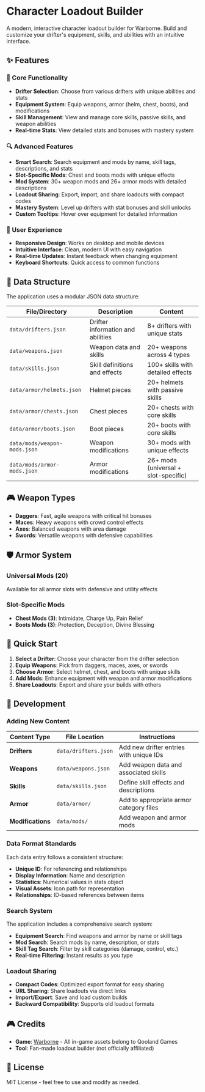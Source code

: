 # Character Loadout Builder

A modern, interactive character loadout builder for Warborne. Build and customize your drifter's equipment, skills, and abilities with an intuitive interface.

## ✨ Features

### 🎯 Core Functionality
- **Drifter Selection**: Choose from various drifters with unique abilities and stats
- **Equipment System**: Equip weapons, armor (helm, chest, boots), and modifications
- **Skill Management**: View and manage core skills, passive skills, and weapon abilities
- **Real-time Stats**: View detailed stats and bonuses with mastery system

### 🔍 Advanced Features
- **Smart Search**: Search equipment and mods by name, skill tags, descriptions, and stats
- **Slot-Specific Mods**: Chest and boots mods with unique effects
- **Mod System**: 30+ weapon mods and 26+ armor mods with detailed descriptions
- **Loadout Sharing**: Export, import, and share loadouts with compact codes
- **Mastery System**: Level up drifters with stat bonuses and skill unlocks
- **Custom Tooltips**: Hover over equipment for detailed information

### 📱 User Experience
- **Responsive Design**: Works on desktop and mobile devices
- **Intuitive Interface**: Clean, modern UI with easy navigation
- **Real-time Updates**: Instant feedback when changing equipment
- **Keyboard Shortcuts**: Quick access to common functions

## 📁 Data Structure

The application uses a modular JSON data structure:

| File/Directory | Description | Content |
|---|---|---|
| `data/drifters.json` | Drifter information and abilities | 8+ drifters with unique stats |
| `data/weapons.json` | Weapon data and skills | 20+ weapons across 4 types |
| `data/skills.json` | Skill definitions and effects | 100+ skills with detailed effects |
| `data/armor/helmets.json` | Helmet pieces | 20+ helmets with passive skills |
| `data/armor/chests.json` | Chest pieces | 20+ chests with core skills |
| `data/armor/boots.json` | Boot pieces | 20+ boots with core skills |
| `data/mods/weapon-mods.json` | Weapon modifications | 30+ mods with unique effects |
| `data/mods/armor-mods.json` | Armor modifications | 26+ mods (universal + slot-specific) |

## 🎮 Weapon Types

- **Daggers**: Fast, agile weapons with critical hit bonuses
- **Maces**: Heavy weapons with crowd control effects
- **Axes**: Balanced weapons with area damage
- **Swords**: Versatile weapons with defensive capabilities

## 🛡️ Armor System

### Universal Mods (20)
Available for all armor slots with defensive and utility effects

### Slot-Specific Mods
- **Chest Mods (3)**: Intimidate, Charge Up, Pain Relief
- **Boots Mods (3)**: Protection, Deception, Divine Blessing

## 🚀 Quick Start

1. **Select a Drifter**: Choose your character from the drifter selection
2. **Equip Weapons**: Pick from daggers, maces, axes, or swords
3. **Choose Armor**: Select helmet, chest, and boots with unique skills
4. **Add Mods**: Enhance equipment with weapon and armor modifications
5. **Share Loadouts**: Export and share your builds with others

## 🔧 Development

### Adding New Content

| Content Type | File Location | Instructions |
|---|---|---|
| **Drifters** | `data/drifters.json` | Add new drifter entries with unique IDs |
| **Weapons** | `data/weapons.json` | Add weapon data and associated skills |
| **Skills** | `data/skills.json` | Define skill effects and descriptions |
| **Armor** | `data/armor/` | Add to appropriate armor category files |
| **Modifications** | `data/mods/` | Add weapon and armor mods |

### Data Format Standards

Each data entry follows a consistent structure:

- **Unique ID**: For referencing and relationships
- **Display Information**: Name and description
- **Statistics**: Numerical values in stats object
- **Visual Assets**: Icon path for representation
- **Relationships**: ID-based references between items

### Search System

The application includes a comprehensive search system:

- **Equipment Search**: Find weapons and armor by name or skill tags
- **Mod Search**: Search mods by name, description, or stats
- **Skill Tag Search**: Filter by skill categories (damage, control, etc.)
- **Real-time Filtering**: Instant results as you type

### Loadout Sharing

- **Compact Codes**: Optimized export format for easy sharing
- **URL Sharing**: Share loadouts via direct links
- **Import/Export**: Save and load custom builds
- **Backward Compatibility**: Supports old loadout formats

## 🎮 Credits

- **Game**: [Warborne](https://warborne.qoolandgames.com/) - All in-game assets belong to Qooland Games
- **Tool**: Fan-made loadout builder (not officially affiliated)

## 📄 License

MIT License - feel free to use and modify as needed.

